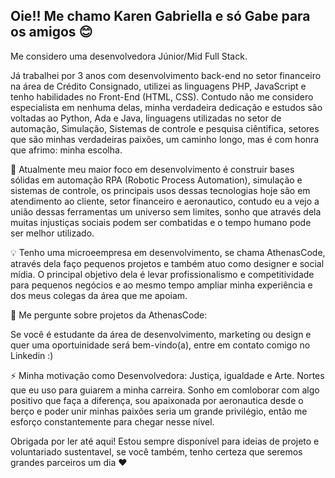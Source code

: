 
## Oie!! Me chamo Karen Gabriella e só Gabe para os amigos 😊

Me considero uma desenvolvedora Júnior/Mid Full Stack.

Já trabalhei por 3 anos com desenvolvimento back-end no setor financeiro na área de Crédito Consignado, utilizei as linguagens PHP, JavaScript e tenho habilidades no Front-End (HTML, CSS). Contudo não me considero especialista em nenhuma delas, minha verdadeira dedicação e estudos são voltadas ao Python, Ada e Java, linguagens utilizadas no setor de automação, Simulação, Sistemas de controle e pesquisa ciêntifica, setores que são minhas verdadeiras paixões, um caminho longo, mas é com honra que afrimo: minha escolha.

🧠 Atualmente meu maior foco em desenvolvimento é construir bases sólidas em automação RPA (Robotic Process Automation), simulação e sistemas de controle, os principais usos dessas tecnologias hoje são em atendimento ao cliente, setor financeiro e aeronautico, contudo eu a vejo a união dessas ferramentas um universo sem limites, sonho que através dela muitas injustiças sociais podem ser combatidas e o tempo humano pode ser melhor utilizado.

💡 Tenho uma microeempresa em desenvolvimento, se chama AthenasCode, através dela faço pequenos projetos e também atuo como designer e social mídia. O principal objetivo dela é levar profissionalismo e competitividade para pequenos negócios e ao mesmo tempo ampliar minha experiência e dos meus colegas da área que me apoiam.

💬 Me pergunte sobre projetos da AthenasCode:

 Se você é estudante da área de desenvolvimento, marketing ou design e quer uma oportuinidade será bem-vindo(a), entre em contato comigo no Linkedin :)


⚡️ Minha motivação como Desenvolvedora:
Justiça, igualdade e Arte. Nortes que eu uso para guiarem a minha carreira. Sonho em comloborar com algo positivo que faça a diferença, sou apaixonada por aeronautica desde o berço e poder unir minhas paixões seria um grande privilégio, então me esforço constantemente para chegar nesse nível.

Obrigada por ler até aqui! Estou sempre disponível para ideias de projeto e voluntariado sustentavel, se você também, tenho certeza que seremos grandes parceiros um dia ❤️

